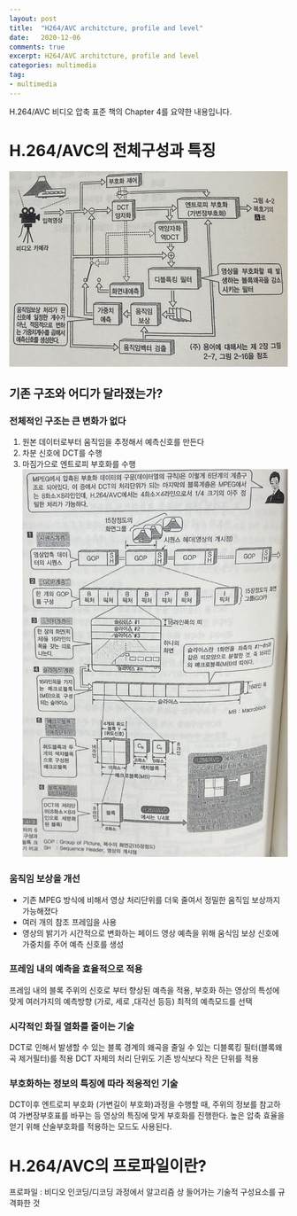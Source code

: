 ```yaml
---
layout: post
title:  "H264/AVC architcture, profile and level"
date:   2020-12-06
comments: true
excerpt: H264/AVC architcture, profile and level
categories: multimedia
tag:
- multimedia 
---
```


H.264/AVC 비디오 압축 표준 책의 Chapter 4를 요약한 내용입니다.

# H.264/AVC의 전체구성과 특징
![H.264/AVC의 부호기의 전체 구성](/assets/img/postImages/H.264_arch.png)

## 기존 구조와 어디가 달라졌는가?
### 전체적인 구조는 큰 변화가 없다
1. 원본 데이터로부터 움직임을 추정해서 예측신호를 만든다
2. 차분 신호에 DCT를 수행
3. 마짐가으로 엔트로피 부호화를 수행
![H.264 data processing](/assets/img/postImages/H.264_data_process.png)

### 움직임 보상을 개선
- 기존 MPEG 방식에 비해서 영상 처리단위를 더욱 줄여서 정밀한 움직임 보상까지 가능해졌다
- 여러 개의 참조 프레임을 사용
- 영상의 밝기가 시간적으로 변화하는 페이드 영상 예측을 위해 움식임 보상 신호에 가중치를 주어 예측 신호를 생성

### 프레임 내의 예측을 효율적으로 적용
프레임 내의 블록 주위의 신호로 부터 향상된 예측을 적용, 부호화 하는 영상의 특성에 맞게 여러가지의 예측방향 (가로, 세로 ,대각선 등등) 최적의 예측모드를 선택

### 시각적인 화질 열화를 줄이는 기술
DCT로 인해서 발생할 수 있는 블록 경계의 왜곡을 줄일 수 있는 디블록킹 필터(블록왜곡 제거필터)를 적용
DCT 자체의 처리 단위도 기존 방식보다 작은 단위를 적용

### 부호화하는 정보의 특징에 따라 적응적인 기술
DCT이후 엔트로피 부호화 (가변길이 부호화)과정을 수행할 때, 주위의 정보를 참고하여 가변장부호표를 바꾸는 등 영상의 특징에 맞게 부호화를 진행한다. 높은 압축 효율을 얻기 위해 산술부호화를 적용하는 모드도 사용된다. 

# H.264/AVC의 프로파일이란?
프로파일 : 비디오 인코딩/디코딩 과정에서 알고리즘 상 들어가는 기술적 구성요소를 규격화한 것

